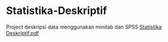 # Statistika-Deskriptif
Project deskripsi data menggunakan minitab dan SPSS
[Statistika Deskriptif.pdf](https://github.com/yuvanioksarianti29/Statistika-Deskriptif/files/8147115/Statistika.Deskriptif.pdf)
